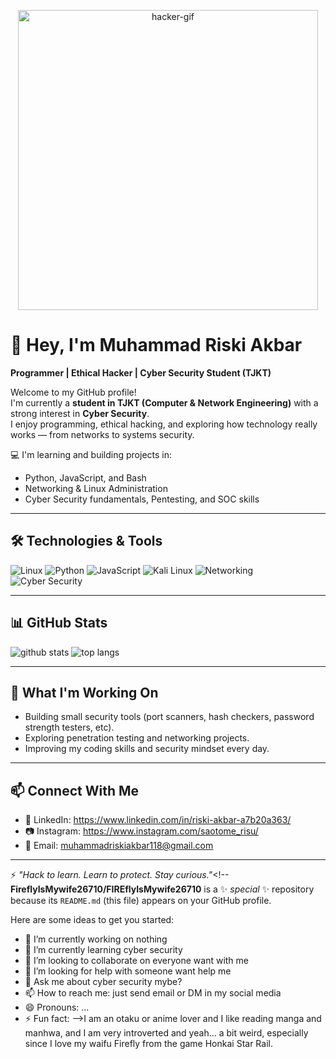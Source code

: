 <!-- Header image / GIF -->
<p align="center">
  <img src="https://media.giphy.com/media/HoffxyN8ghVuw/giphy.gif" alt="hacker-gif" width="480"/>
</p>

# 👋 Hey, I'm Muhammad Riski Akbar 
**Programmer | Ethical Hacker | Cyber Security Student (TJKT)**

Welcome to my GitHub profile!  
I'm currently a **student in TJKT (Computer & Network Engineering)** with a strong interest in **Cyber Security**.  
I enjoy programming, ethical hacking, and exploring how technology really works — from networks to systems security.  

💻 I'm learning and building projects in:  
- Python, JavaScript, and Bash  
- Networking & Linux Administration  
- Cyber Security fundamentals, Pentesting, and SOC skills  

---

## 🛠️ Technologies & Tools
<p>
  <img alt="Linux" src="https://img.shields.io/badge/Linux-FCC624?style=for-the-badge&logo=linux&logoColor=black"/>
  <img alt="Python" src="https://img.shields.io/badge/Python-3776AB?style=for-the-badge&logo=python&logoColor=white"/>
  <img alt="JavaScript" src="https://img.shields.io/badge/JavaScript-F7DF1E?style=for-the-badge&logo=javascript&logoColor=black"/>
  <img alt="Kali Linux" src="https://img.shields.io/badge/Kali%20Linux-557C94?style=for-the-badge&logo=kalilinux&logoColor=white"/>
  <img alt="Networking" src="https://img.shields.io/badge/Networking-005571?style=for-the-badge&logo=cisco&logoColor=white"/>
  <img alt="Cyber Security" src="https://img.shields.io/badge/Cyber%20Security-2E3440?style=for-the-badge&logo=protonvpn&logoColor=white"/>
</p>

---

## 📊 GitHub Stats
<p align="left">
  <img src="https://github-readme-stats.vercel.app/api?username=&show_icons=true&theme=radical" alt="github stats"/>
  <img src="https://github-readme-stats.vercel.app/api/top-langs/?username=&layout=compact&theme=radical" alt="top langs"/>
</p>

---

## 🚀 What I'm Working On
- Building small security tools (port scanners, hash checkers, password strength testers, etc).  
- Exploring penetration testing and networking projects.  
- Improving my coding skills and security mindset every day.  

---

## 📫 Connect With Me
- 💼 LinkedIn: https://www.linkedin.com/in/riski-akbar-a7b20a363/
- 📷 Instagram: https://www.instagram.com/saotome_risu/
- 📧 Email: muhammadriskiakbar118@gmail.com  

---

⚡ *"Hack to learn. Learn to protect. Stay curious."*<!--
**FireflyIsMywife26710/FIREflyIsMywife26710** is a ✨ _special_ ✨ repository because its `README.md` (this file) appears on your GitHub profile.

Here are some ideas to get you started:

- 🔭 I’m currently working on nothing
- 🌱 I’m currently learning cyber security
- 👯 I’m looking to collaborate on everyone want with me
- 🤔 I’m looking for help with someone want help me
- 💬 Ask me about cyber security mybe?
- 📫 How to reach me: just send email or DM in my social media
- 😄 Pronouns: ...
- ⚡ Fun fact: 
-->I am an otaku or anime lover and I like reading manga and manhwa, and I am very introverted and yeah... a bit weird, especially since I love my waifu Firefly from the game Honkai Star Rail.
